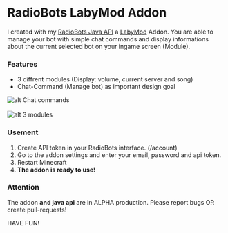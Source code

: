 # RadioBots LabyMod Addon

I created with my [RadioBots Java API](https://github.com/bote100/RadioBots-Java-API) a [LabyMod](http://labymod.net) Addon.
You are able to manage your bot with simple chat commands and display informations about the current selected bot on your
ingame screen (Module).

### Features

* 3 diffrent modules (Display: volume, current server and song)
* Chat-Command (Manage bot) as important design goal

![alt Chat commands](https://i.imgur.com/CuhtrBc.png)<br>
<br>
![alt 3 modules](https://i.imgur.com/f7S9bYo.png)

### Usement

1. Create API token in your RadioBots interface. (/account)
2. Go to the addon settings and enter your email, password and api token.
3. Restart Minecraft
4. **The addon is ready to use!**

### Attention

The addon **and java api** are in ALPHA production. Please report bugs OR create pull-requests!

HAVE FUN!